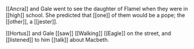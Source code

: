 [[Ancra]] and Gale went to see the daughter of Flamel when they were in [[high]] school. She predicted that [[one]] of them would be a pope; the [[other]], a [[jester]].

[[Hortus]] and Gale [[saw]] [[Walking]] [[Eagle]] on the street, and [[listened]] to him [[talk]] about Macbeth.